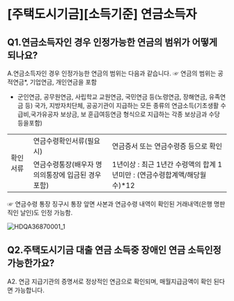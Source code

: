 # [주택도시기금][소득기준] 연금소득자
## Q1.연금소득자인 경우 인정가능한 연금의 범위가 어떻게 되나요?
A.연금소득자인 경우 인정가능한 연금의 범위는 다음과 같습니다.
☞ 연금의 범위는 공적연금*, 기업연금, 개인연금을 포함
* 군인연금, 공무원연금, 사립학교 교원연금, 국민연금 등(노령연금, 장해연금, 유족연금 등) 국가, 지방자치단체, 공공기관이 지급하는 모든 종류의 연금소득(기초생활 수급비,국가유공자 보상금, 보 훈급여등연금 형식으로 지급하는 각종 보상금과 수당 등을포함)

<table><tbody><tr>
<td rowspan="2">
확인 서류</td>
<td>
연금수령확인서류(필요시)</td>
<td>
연금증서 또는 연금수령증 등으로 확인</td></tr><tr>
<td>연금수령통장(배우자 명의의통장에 입금된 경우 포함)</td>
<td>1년이상 : 최근 1년간 수령액의 합계
1년미만 : (연금수령합계액/해당월수)*12</td></tr></tbody>
</table>


☞ 연금수령 통장 징구시 통장 앞면 사본과 연금수령 내역이 확인된 거래내역(은행 명판 직인 날인)도 인정
가능함.

![HDQA36870001_1](HDQA36870001_1.jpg)

## Q2.주택도시기금 대출 연금 소득중 장애인 연금 소득인정 가능한가요?
A2. 연금 지급기관의 증명서로 정상적인 연금으로 확인되며, 매월지급금액이 확인 된다면 가능합니다.
